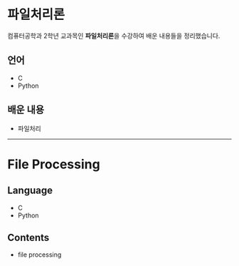 # 파일처리론

컴퓨터공학과 2학년 교과목인 **파일처리론**을 수강하여 배운 내용들을 정리했습니다.

## 언어

- C
- Python

## 배운 내용

- 파일처리

- - -

# File Processing

## Language

- C
- Python

## Contents

- file processing
